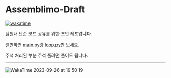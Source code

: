 # Assemblimo-Draft
[![wakatime](https://wakatime.com/badge/user/fe768bd2-af77-4c57-a570-010d8a70e2b8/project/7b389f40-1fd9-436d-9528-ef8fc1748ec4.svg)](https://wakatime.com/badge/user/fe768bd2-af77-4c57-a570-010d8a70e2b8/project/7b389f40-1fd9-436d-9528-ef8fc1748ec4)

팀원내 단순 코드 공유를 위한 초안 레포압니다.

웬만하면 [main.py](https://github.com/BetaTester772/Assemblimo-Draft/blob/master/main.py)랑 [loop.py](https://github.com/BetaTester772/Assemblimo-Draft/blob/master/loop.py)만 보세요.

주석 처리된 부분 주석 풀려면 풀어도 됩니다.

---

![WakaTime 2023-09-26 at 19 50 19](https://github.com/BetaTester772/Assemblimo-Draft/assets/74451807/f109404d-7aa4-41c2-a6ce-5d7de64bd993)
